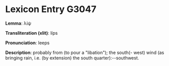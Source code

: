 # Lexicon Entry G3047

**Lemma**: λίψ

**Transliteration (xlit)**: líps

**Pronunciation**: leeps

**Description**:
probably from  (to pour a "libation"); the south(- west) wind (as bringing rain, i.e. (by extension) the south quarter):--southwest.
